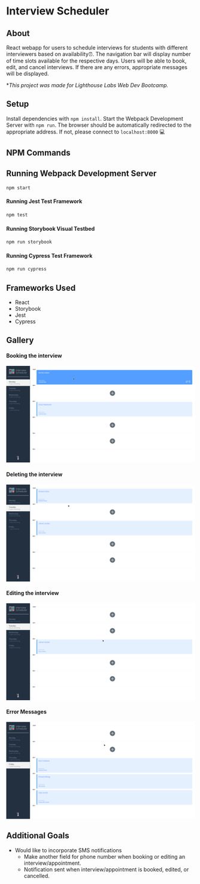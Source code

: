 # Interview Scheduler

## About

React webapp for users to schedule interviews for students with different interviewers based on availability⏰. The navigation bar will display number of time slots available for the respective days. Users will be able to book, edit, and cancel interviews. If there are any errors, appropriate messages will be displayed.

**This project was made for Lighthouse Labs Web Dev Bootcamp.*

## Setup

Install dependencies with `npm install`. Start the Webpack Development Server with `npm run`. The browser should be automatically redirected to the appropriate address. If not, please connect to `localhost:8000` 💻

## NPM Commands
## Running Webpack Development Server

```sh
npm start
```

#### Running Jest Test Framework

```sh
npm test
```

#### Running Storybook Visual Testbed

```sh
npm run storybook
```

#### Running Cypress Test Framework
```sh
npm run cypress
```

## Frameworks Used
- React
- Storybook
- Jest
- Cypress


## Gallery
#### Booking the interview
![Booking the interview](https://github.com/Enired/scheduler/blob/master/docs/booking_interview.gif)
#### Deleting the interview
![Deleting the interview](https://github.com/Enired/scheduler/blob/master/docs/deleting_interview.gif)
#### Editing the interview
![Editing the interview](https://github.com/Enired/scheduler/blob/master/docs/editing_interview.gif)
#### Error Messages
![Error Messages](https://github.com/Enired/scheduler/blob/master/docs/error_messages.gif)


## Additional Goals
- Would like to incorporate SMS notifications
  - Make another field for phone number when booking or editing an interview/appointment.
  - Notification sent when interview/appointment is booked, edited, or cancelled.



